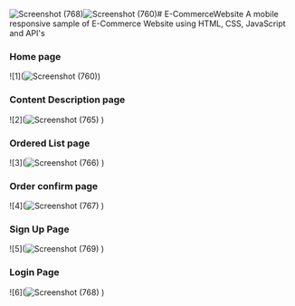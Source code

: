 ![Screenshot (768)](https://github.com/user-attachments/assets/119889bc-ab67-42df-8b13-423e202929a4)![Screenshot (760)](https://github.com/user-attachments/assets/7517075e-a49c-49fd-8ac9-5282550d4a2a)# E-CommerceWebsite
 A mobile responsive sample of E-Commerce Website using HTML, CSS, JavaScript and API's
 
 
 
### Home page
![1](![Screenshot (760)](https://github.com/user-attachments/assets/37bb648b-282f-41b2-ad9d-a6fd54f93db1))



### Content Description page
![2](![Screenshot (765)](https://github.com/user-attachments/assets/a682e5ad-aa69-48a2-a2f0-b291c9e3efa1)
)



### Ordered List page
![3](![Screenshot (766)](https://github.com/user-attachments/assets/45ec080a-d755-4c95-ab89-fdb9799e703a)
)



### Order confirm page
![4](![Screenshot (767)](https://github.com/user-attachments/assets/0a716396-67a6-49d7-8782-2902bf5399fe)
)

### Sign Up Page
![5](![Screenshot (769)](https://github.com/user-attachments/assets/c9054724-1034-4568-b5f6-c04cdb8b58c7)
)

### Login Page
![6](![Screenshot (768)](https://github.com/user-attachments/assets/7b5f45c7-cedf-4991-9c7c-110db44adb7c)
)
